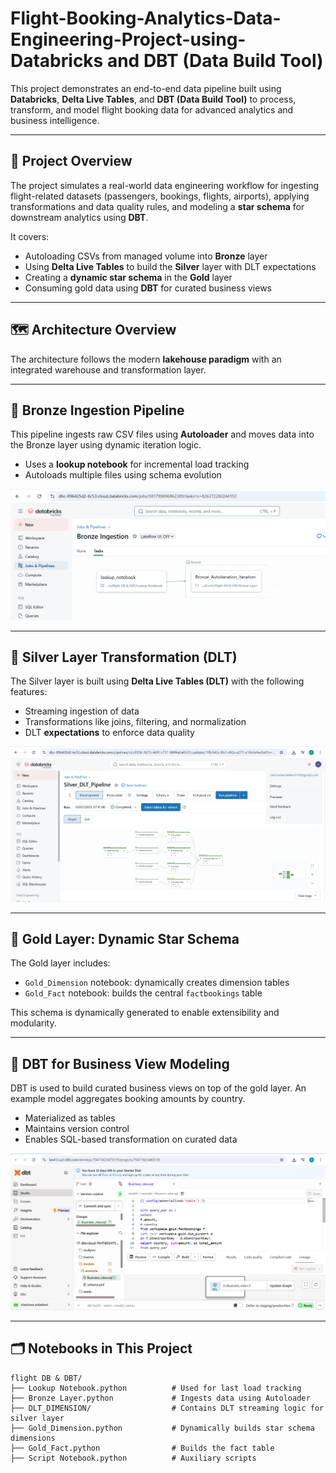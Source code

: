 # Flight-Booking-Analytics-Data-Engineering-Project-using-Databricks and DBT (Data Build Tool)

This project demonstrates an end-to-end data pipeline built using **Databricks**, **Delta Live Tables**, and **DBT (Data Build Tool)** to process, transform, and model flight booking data for advanced analytics and business intelligence.

---

## 🧭 Project Overview

The project simulates a real-world data engineering workflow for ingesting flight-related datasets (passengers, bookings, flights, airports), applying transformations and data quality rules, and modeling a **star schema** for downstream analytics using **DBT**.

It covers:

- Autoloading CSVs from managed volume into **Bronze** layer
- Using **Delta Live Tables** to build the **Silver** layer with DLT expectations
- Creating a **dynamic star schema** in the **Gold** layer
- Consuming gold data using **DBT** for curated business views

---

## 🗺️ Architecture Overview

The architecture follows the modern **lakehouse paradigm** with an integrated warehouse and transformation layer.


---

## 🥉 Bronze Ingestion Pipeline

This pipeline ingests raw CSV files using **Autoloader** and moves data into the Bronze layer using dynamic iteration logic.

- Uses a **lookup notebook** for incremental load tracking
- Autoloads multiple files using schema evolution

![Bronze Ingestion Pipeline](https://github.com/jotstolu/Flight-Booking-Analytics-Data-Engineering-Project-using-Databricks-and-DBT/blob/main/asset/img/Bronze%20Ingestion%20Pipeline.png?raw=true)

---

## 🥈 Silver Layer Transformation (DLT)

The Silver layer is built using **Delta Live Tables (DLT)** with the following features:

- Streaming ingestion of data
- Transformations like joins, filtering, and normalization
- DLT **expectations** to enforce data quality

![Silver DLT Pipeline](https://github.com/jotstolu/Flight-Booking-Analytics-Data-Engineering-Project-using-Databricks-and-DBT/blob/main/asset/img/silver%20DLT%20Pipeline.png?raw=true)

---

## 🥇 Gold Layer: Dynamic Star Schema

The Gold layer includes:

- `Gold_Dimension` notebook: dynamically creates dimension tables
- `Gold_Fact` notebook: builds the central `factbookings` table

This schema is dynamically generated to enable extensibility and modularity.

---

## 🧰 DBT for Business View Modeling

DBT is used to build curated business views on top of the gold layer. An example model aggregates booking amounts by country.

- Materialized as tables
- Maintains version control
- Enables SQL-based transformation on curated data

![DBT Model](https://github.com/jotstolu/Flight-Booking-Analytics-Data-Engineering-Project-using-Databricks-and-DBT/blob/main/asset/img/DBT%20model.png?raw=true)

---

## 🗂️ Notebooks in This Project

```
flight DB & DBT/
├── Lookup Notebook.python          # Used for last load tracking
├── Bronze Layer.python             # Ingests data using Autoloader
├── DLT_DIMENSION/                  # Contains DLT streaming logic for silver layer
├── Gold_Dimension.python           # Dynamically builds star schema dimensions
├── Gold_Fact.python                # Builds the fact table
├── Script Notebook.python          # Auxiliary scripts
```




